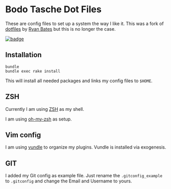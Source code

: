 # Bodo Tasche Dot Files #

These are config files to set up a system the way I like it. This was a
fork of  [dotfiles](http://github.com/ryanb/dotfiles) by [Ryan Bates](http://railscasts.com/)
but this is no longer the case.

[![badge](http://img.shields.io/badge/%F0%9F%9A%80-Created_with_Exogenesis-be1d77.svg)](https://github.com/moonglum/exogenesis)


## Installation ##

    bundle
    bundle exec rake install

This will install all needed packages and links my config files to ``$HOME``.

## ZSH ##

Currently I am  using [ZSH](http://www.zsh.org/) as my shell.

I am using [oh-my-zsh](https://github.com/robbyrussell/oh-my-zsh/) as setup.

## Vim config ##

I am using [vundle](https://github.com/gmarik/vundle) to organize my plugins. Vundle
is installed via exogenesis.

## GIT ##

I added my Git config as example file. Just rename the
``.gitconfig_example`` to ``.gitconfig`` and change the Email and Username to
yours.
